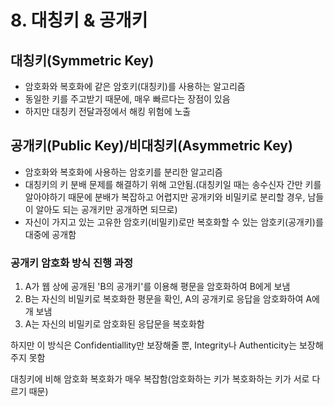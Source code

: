 # 8. 대칭키 & 공개키

## 대칭키(Symmetric Key)
- 암호화와 복호화에 같은 암호키(대칭키)를 사용하는 알고리즘
- 동일한 키를 주고받기 때문에, 매우 빠르다는 장점이 있음
- 하지만 대칭키 전달과정에서 해킹 위험에 노출


## 공개키(Public Key)/비대칭키(Asymmetric Key)
- 암호화와 복호화에 사용하는 암호키를 분리한 알고리즘
- 대칭키의 키 분배 문제를 해결하기 위해 고안됨.(대칭키일 때는 송수신자 간만 키를 알아야하기 때문에 분배가 복잡하고 어렵지만 공개키와 비밀키로 분리할 경우, 남들이 알아도 되는 공개키만 공개하면 되므로)
- 자신이 가지고 있는 고유한 암호키(비밀키)로만 복호화할 수 있는 암호키(공개키)를 대중에 공개함

### 공개키 암호화 방식 진행 과정
1. A가 웹 상에 공개된 'B의 공개키'를 이용해 평문을 암호화하여 B에게 보냄
2. B는 자신의 비밀키로 복호화한 평문을 확인, A의 공개키로 응답을 암호화하여 A에개 보냄
3. A는 자신의 비밀키로 암호화된 응답문을 복호화함

하지만 이 방식은 Confidentiallity만 보장해줄 뿐, Integrity나 Authenticity는 보장해주지 못함

대칭키에 비해 암호화 복호화가 매우 복잡함(암호화하는 키가 복호화하는 키가 서로 다르기 때문)

